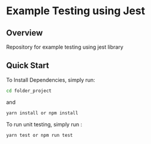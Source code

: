 # Example Testing using Jest

## Overview

Repository for example testing using jest library

## Quick Start

To Install Dependencies, simply run:

```bash
cd folder_project
```

and

```bash
yarn install or npm install
```

To run unit testing, simply run :

```bash
yarn test or npm run test
```
